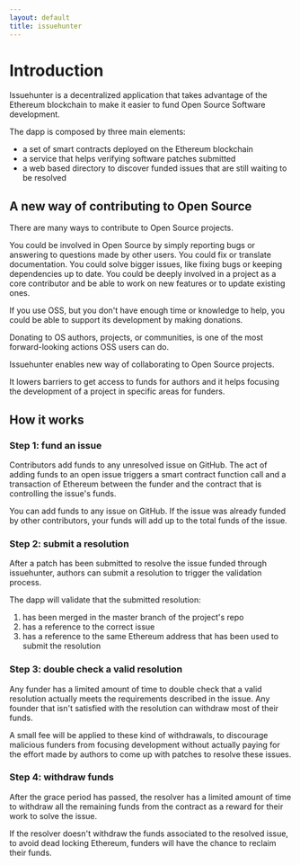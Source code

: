 ```yaml
---
layout: default
title: issuehunter
---
```


# Introduction

Issuehunter is a decentralized application that takes advantage of the Ethereum
blockchain to make it easier to fund Open Source Software development.

The dapp is composed by three main elements:

* a set of smart contracts deployed on the Ethereum blockchain
* a service that helps verifying software patches submitted
* a web based directory to discover funded issues that are still waiting to be
  resolved

## A new way of contributing to Open Source

There are many ways to contribute to Open Source projects.

You could be involved in Open Source by simply reporting bugs or answering to
questions made by other users. You could fix or translate documentation. You
could solve bigger issues, like fixing bugs or keeping dependencies up to date.
You could be deeply involved in a project as a core contributor and be able to
work on new features or to update existing ones.

If you use OSS, but you don't have enough time or knowledge to help, you could
be able to support its development by making donations.

Donating to OS authors, projects, or communities, is one of the most
forward-looking actions OSS users can do.

Issuehunter enables new way of collaborating to Open Source projects.

It lowers barriers to get access to funds for authors and it helps focusing the
development of a project in specific areas for funders.

## How it works

### Step 1: fund an issue

Contributors add funds to any unresolved issue on GitHub. The act of adding
funds to an open issue triggers a smart contract function call and a transaction
of Ethereum between the funder and the contract that is controlling the issue's
funds.

You can add funds to any issue on GitHub. If the issue was already funded by
other contributors, your funds will add up to the total funds of the issue.

### Step 2: submit a resolution

After a patch has been submitted to resolve the issue funded through
issuehunter, authors can submit a resolution to trigger the validation process.

The dapp will validate that the submitted resolution:

1. has been merged in the master branch of the project's repo
1. has a reference to the correct issue
1. has a reference to the same Ethereum address that has been used to submit the
  resolution

### Step 3: double check a valid resolution

Any funder has a limited amount of time to double check that a valid resolution
actually meets the requirements described in the issue. Any founder that isn't
satisfied with the resolution can withdraw most of their funds.

A small fee will be applied to these kind of withdrawals, to discourage
malicious funders from focusing development without actually paying for the
effort made by authors to come up with patches to resolve these issues.

### Step 4: withdraw funds

After the grace period has passed, the resolver has a limited amount of time to
withdraw all the remaining funds from the contract as a reward for their work to
solve the issue.

If the resolver doesn't withdraw the funds associated to the resolved issue, to
avoid dead locking Ethereum, funders will have the chance to reclaim their
funds.
